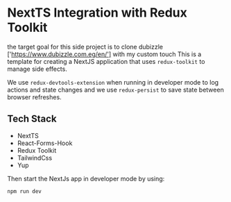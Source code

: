 # NextTS Integration with Redux Toolkit
the target goal for this side project is to clone dubizzle ['https://www.dubizzle.com.eg/en/'] with my custom touch 
This is a template for creating a NextJS application that uses `redux-toolkit` to manage side effects.

We use `redux-devtools-extension` when running in developer mode to log actions and state changes and we
use `redux-persist` to save state between browser refreshes.

## Tech Stack

- NextTS
- React-Forms-Hook
- Redux Toolkit
- TailwindCss
- Yup

Then start the NextJs app in developer mode by using:

```sh
npm run dev
```
